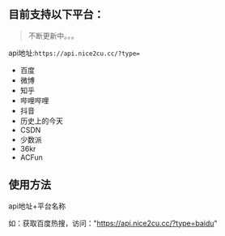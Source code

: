 ## 目前支持以下平台：

> 不断更新中。。。

api地址:`https://api.nice2cu.cc/?type=`

+ 百度
+ 微博
+ 知乎
+ 哔哩哔哩
+ 抖音
+ 历史上的今天
+ CSDN
+ 少数派
+ 36kr
+ ACFun

## 使用方法

api地址+平台名称

如：获取百度热搜，访问："https://api.nice2cu.cc/?type=baidu"